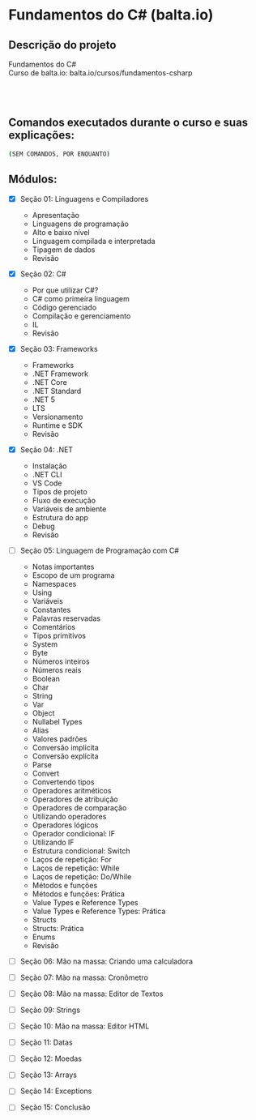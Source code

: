# Fundamentos do C# (balta.io)

## Descrição do projeto
<p align="justify">
  Fundamentos do C# <br>
  Curso de balta.io: balta.io/cursos/fundamentos-csharp
</p>

<br><br>
<h2>Comandos executados durante o curso e suas explicações:</h2>

```bash
(SEM COMANDOS, POR ENQUANTO)
```


## Módulos:
- [X] Seção 01: Linguagens e Compiladores<br>
  - Apresentação
  - Linguagens de programação
  - Alto e baixo nível
  - Linguagem compilada e interpretada
  - Tipagem de dados
  - Revisão

- [X] Seção 02: C#<br>
  - Por que utilizar C#?
  - C# como primeira linguagem
  - Código gerenciado
  - Compilação e gerenciamento
  - IL
  - Revisão

- [X] Seção 03: Frameworks <br>
  - Frameworks
  - .NET Framework
  - .NET Core
  - .NET Standard
  - .NET 5
  - LTS
  - Versionamento
  - Runtime e SDK
  - Revisão
  
- [X] Seção 04: .NET <br>
  - Instalação
  - .NET CLI
  - VS Code
  - Tipos de projeto
  - Fluxo de execução
  - Variáveis de ambiente
  - Estrutura do app
  - Debug
  - Revisão
  
- [ ] Seção 05: Linguagem de Programação com C#<br>
  - Notas importantes
  - Escopo de um programa
  - Namespaces
  - Using
  - Variáveis
  - Constantes
  - Palavras reservadas
  - Comentários
  - Tipos primitivos
  - System
  - Byte
  - Números inteiros
  - Números reais
  - Boolean
  - Char
  - String
  - Var
  - Object
  - Nullabel Types
  - Alias
  - Valores padrões
  - Conversão implícita
  - Conversão explícita
  - Parse
  - Convert
  - Convertendo tipos
  - Operadores aritméticos
  - Operadores de atribuição
  - Operadores de comparação
  - Utilizando operadores
  - Operadores lógicos
  - Operador condicional: IF
  - Utilizando IF
  - Estrutura condicional: Switch
  - Laços de repetição: For
  - Laços de repetição: While
  - Laços de repetição: Do/While
  - Métodos e funções
  - Métodos e funções: Prática
  - Value Types e Reference Types
  - Value Types e Reference Types: Prática
  - Structs
  - Structs: Prática
  - Enums
  - Revisão
  
- [ ] Seção 06: Mão na massa: Criando uma calculadora<br>
- [ ] Seção 07: Mão na massa: Cronômetro<br>
- [ ] Seção 08: Mão na massa: Editor de Textos<br>
- [ ] Seção 09: Strings<br>
- [ ] Seção 10: Mão na massa: Editor HTML<br>
- [ ] Seção 11: Datas<br>
- [ ] Seção 12: Moedas<br>
- [ ] Seção 13: Arrays<br>
- [ ] Seção 14: Exceptions<br>
- [ ] Seção 15: Conclusão<br>